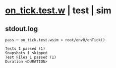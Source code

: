 # [on_tick.test.w](../../../../../../examples/tests/sdk_tests/schedule/on_tick.test.w) | test | sim

## stdout.log
```log
pass ─ on_tick.test.wsim » root/env0/onTick()

Tests 1 passed (1)
Snapshots 1 skipped
Test Files 1 passed (1)
Duration <DURATION>
```

